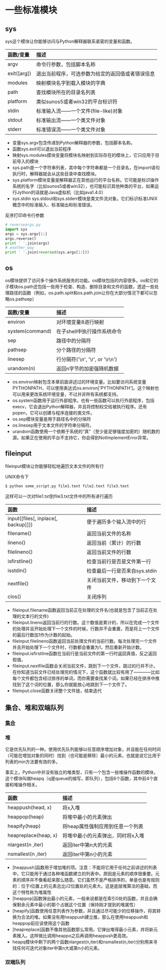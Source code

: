 # 一些标准模块
## sys

sys这个模块让你能够访问与Python解释器联系紧密的变量和函数。

|函数/变量|描述|
|:--------------------------|:------------------------------|
|argv|命令行参数，包括脚本名称|
|exit([arg])|退出当前程序，可选参数为给定的返回值或者错误信息|
|modules|映射模块名字到载入模块的字典|
|path|查找模块所在的目录名列表|
|platform|类似sunos5或者win32的平台标识符|
|stdin|标准输入流——一个文件(file-like)对象|
|stdout|标准输出流——一个类文件对象|
|stderr|标准错误流——一个类文件对象|

* 变量sys.argv包含传递到Python解释器的参数，包括脚本名称。
* 函数sys.exit可以退出当前程序
* 映射sys.modules摸块变量将模块名映射到实际存在的模块上，它只应用于目前导入的模块
* sys.path是一个字符串列表，其中每个字符串都是一个目录名，在import语句执行时，解释器就会从这些目录中查找模块。
* sys.platform模块变量是解释器正在其他运行的平台名称。它可能是标识操作系统的名字（比如sunos5或者win32），也可能标识其他种类的平台，如果运行Jython的话就是Java虚拟机（比如java1.4.0）
* sys.stdin sys.stdout和sys.stderr模块是类文件流对象。它们标识标准UNIX概念中的标准输入、标准输出和标准错误。

反序打印命令行参数
```Python
# reverseargs.py
import sys
args = sys.argv[1:]
args.reverse()
print ' '.join(args)
# another_way
print ' '.join(reversed(sys.argv[1:]))
```

## os

os模块提供了访问多个操作系统服务的功能。os模块包括的内容很多。os和它的子模块os.path还包括一些用于检查、构造、删除目录和文件的函数，遗迹一些处理路径的函数（例如，os.path.split和os.path.join让你在大部分情况下都可以忽略os.pathsep）

|函数/变量|描述|
|:----------------------------|:-------------------------|
|environ|对环境变量8进行映射|
|system(command)|在子shell中执行操作系统命令|
|sep|路径中的分隔符|
|pathsep|分个路径的分隔符|
|linesep|行分隔符('\n', '\r', or '\r\n')|
|urandom(n)|返回n字节的加密强随机数据|

* os.environ映射包含本章前面讲述过的环境变量。比如要访问系统变量PYTHONPATH，可以使用表达式os.environ['PYTHONPATH']。这个映射也可以用来更改系统环境变量，不过并非所有系统都支持。
* os.system函数用于运行外部程序。也有一些函数可以执行外部程序，包括execv，它会退出Python解释器，并且将控制权交给被执行程序。还有popen，它可以创建与程序连接的类文件。
* os.sep模块变量是用于路径名中的分隔符
* os.linesep用于文本文件的字符串分隔符。
* urandom函数使用一个依赖于系统的“真”（至少是足够强度加密的）随机数的源。如果正在使用的平台不支持它，你会得到NotImplementError异常。

## fileinput
fileinput模块让你能够轻松地遍历文本文件的所有行

UNIX命令下
```Python
$ python some_script.py file1.text file2.text file3.text
```
这样可以一次对file1.txt到file3.txt文件中的所有进行遍历

|函数|描述|
|:-----------------------|:-----------------------|
|input([files[, inplace[, backup]]])|便于遍历多个输入流中的行|
|filename()|返回当前文件的名称|
|lineno()|返回当前（累计）的行数|
|filelineno()|返回当前文件的行数|
|isfirstline()|检查当前行是否是文件第一行|
|isstdin()|检查最后一行是否来自sys.stdin|
|nextfile()|关闭当前文件，移动到下一个文件|
|clos()|关闭序列|

* fileinput.filename函数返回当前正在处理的文件名(也就是包含了当前正在处理的文本行的文件)
* fileinput.lineno返回当前行的行数。这个数值是累计的，所以在完成一个文件的处理并且开始处理下一个文件的时候，行数并不会重置，而是将上一个文件的最后行数加1作为计数的起始。
* fileinput.filelineno函数返回当前处理文件的当前行数。每次处理完一个文件并且开始处理下一个文件时，行数都会重置为1，然后重新开始计数。
* fileinput.isfirstline函数在当前行是当前文件的第一行时返回真值，反之返回假值。
* fileinput.nextfile函数会关闭当前文件，跳到下一个文件，跳过的行并不计。在你知道当前文件已经处理完的情况下，这个函数就比较有用了————比如每个文件都包含经过排序的单词，而你需要查找某个词。如果已经在排序中推找到了这个词的位置，那么你就能放心地跳到下一个文件了。
* fileinput.close函数关闭整个文件链，结束迭代

## 集合、堆和双端队列

### [集合](https://github.com/VersionBeathon/Python_learning/blob/master/chapter_10/gather.py)

### 堆

它是优先队列的一种。使用优先队列能够以任意顺序增加对象，并且能在任何时间（可能在增加对象的同时）找到（也可能是移除）最小的元素，也就是说它比用于列表的min方法要有效的多。

事实上，Python中并没有独立的堆类型，只有一个包含一些堆操作函数的模块，这个模块叫做heapq（q是queue的缩写，即队列），包括6个函数，其中前4个直接和堆操作相关。

|函数|描述|
|:-------------------------|:----------------------|
|heappush(head, x)|将x入堆|
|heappop(heap)|将堆中最小的元素弹出|
|heapify(heap)|将heap属性强制应用到任意一个列表|
|heapreplace(heap, x)|将堆中最小的元素弹出，同时将x入堆|
|nlargest(n ,iter)|返回iter中第n大的元素|
|nsmallest(n ,iter)|返回iter中第n小的元素|

* [heappush]函数用于增加堆的项。注意：不能将它用于任何之前讲述的列表中，它只能用于通过各种堆函数建立的列表中。原因是元素的顺序很重要。元素的顺序并不像看起来那么随意。它们虽然不是严格排序的，单是也是有规则的：位于i位置上的元素总比i/2位置处的元素大。这是底层堆算法的基础，而这个特性称为堆属性
* [heappop]函数弹出最小的元素，一般来说都是在索引0处的函数，并且会确保剩余元素中最小的那个占据这个位置（保持刚才提到的堆属性）
* [heapify]函数使用任意列表作为参数，并且通过尽可能少的位移操作，将其转换为合法的堆。如果没有用heappush建立推，那么在使用heappush和heappop前应该使用这个函数
* [heapreplace]函数不像其他函数那么常用。它弹出堆得最小元素，并将新元素推入。这样做比调用heappo之后再调用heappush更高效。
* heapq模块中剩下的两个函数nlargest(n,iter)和nsmallest(n,iter)分别用来寻找任何可迭代对象iter中第n大或第n小的元素。

### 双端队列

